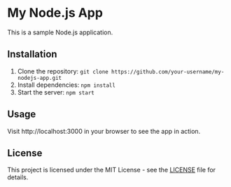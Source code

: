 # My Node.js App

This is a sample Node.js application.

## Installation

1. Clone the repository: `git clone https://github.com/your-username/my-nodejs-app.git`
2. Install dependencies: `npm install`
3. Start the server: `npm start`

## Usage

Visit http://localhost:3000 in your browser to see the app in action.

## License

This project is licensed under the MIT License - see the [LICENSE](LICENSE) file for details.
